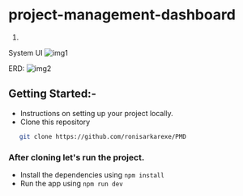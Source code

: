 # project-management-dashboard

1. 

System UI
![img1](https://github.com/ronisarkarexe/PMD/assets/76697055/f2b674f4-0b15-4033-a886-7eb7aa7e2e19)

ERD:
![img2](https://github.com/ronisarkarexe/PMD/assets/76697055/8a305438-632e-4146-9129-0152d9240ff0)



## Getting Started:-

- Instructions on setting up your project locally.
- Clone this repository

```sh
   git clone https://github.com/ronisarkarexe/PMD
```

### After cloning let's run the project.

- Install the dependencies using `npm install`
- Run the app using `npm run dev`

